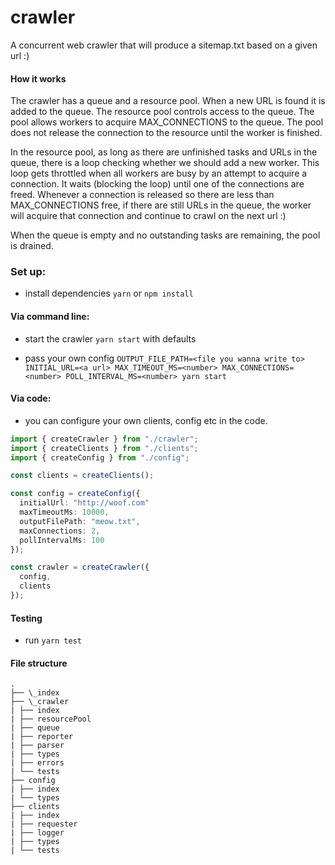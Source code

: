 # crawler

A concurrent web crawler that will produce a sitemap.txt based on a given url :)

#### How it works

The crawler has a queue and a resource pool. When a new URL is found it is added to the queue. The resource pool controls access to the queue. The pool allows workers to acquire MAX_CONNECTIONS to the queue. The pool does not release the connection to the resource until the worker is finished.

In the resource pool, as long as there are unfinished tasks and URLs in the queue, there is a loop checking whether we should add a new worker. This loop gets throttled when all workers are busy by an attempt to acquire a connection. It waits (blocking the loop) until one of the connections are freed. Whenever a connection is released so there are less than MAX_CONNECTIONS free, if there are still URLs in the queue, the worker will acquire that connection and continue to crawl on the next url :)

When the queue is empty and no outstanding tasks are remaining, the pool is drained.

### Set up:

- install dependencies `yarn` or `npm install`

#### Via command line:

- start the crawler `yarn start` with defaults

- pass your own config `OUTPUT_FILE_PATH=<file you wanna write to> INITIAL_URL=<a url> MAX_TIMEOUT_MS=<number> MAX_CONNECTIONS=<number> POLL_INTERVAL_MS=<number> yarn start`

#### Via code:

- you can configure your own clients, config etc in the code.

```ts
import { createCrawler } from "./crawler";
import { createClients } from "./clients";
import { createConfig } from "./config";

const clients = createClients();

const config = createConfig({
  initialUrl: "http://woof.com"
  maxTimeoutMs: 10000,
  outputFilePath: "meow.txt",
  maxConnections: 2,
  pollIntervalMs: 100
});

const crawler = createCrawler({
  config,
  clients
});

```

#### Testing

- run `yarn test`

#### File structure

```
.
├── \_index
├── \_crawler
| ├── index
| ├── resourcePool
| ├── queue
| ├── reporter
| ├── parser
| ├── types
| ├── errors
| └── tests
├── config
| ├── index
| └── types
├── clients
| ├── index
| ├── requester
| ├── logger
| ├── types
| └── tests
```
